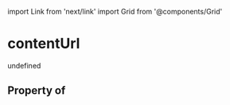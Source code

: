import Link from 'next/link'
import Grid from '@components/Grid'

# contentUrl

undefined

## Property of



